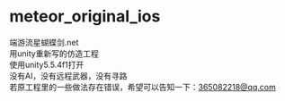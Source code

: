 # meteor_original_ios</br>
端游流星蝴蝶剑.net</br>用unity重新写的仿造工程</br>
使用unity5.5.4f1打开</br>
没有AI，没有远程武器，没有寻路</br>
若原工程里的一些做法存在错误，希望可以告知一下：365082218@qq.com</br>
